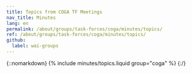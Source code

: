 ```yaml
---
title: Topics from COGA TF Meetings
nav_title: Minutes
lang: en
permalink: /about/groups/task-forces/coga/minutes/topics/
ref: /about/groups/task-forces/coga/minutes/topics/
github:
  label: wai-groups
---
```


{::nomarkdown}
{% include minutes/topics.liquid group="coga" %}
{:/}